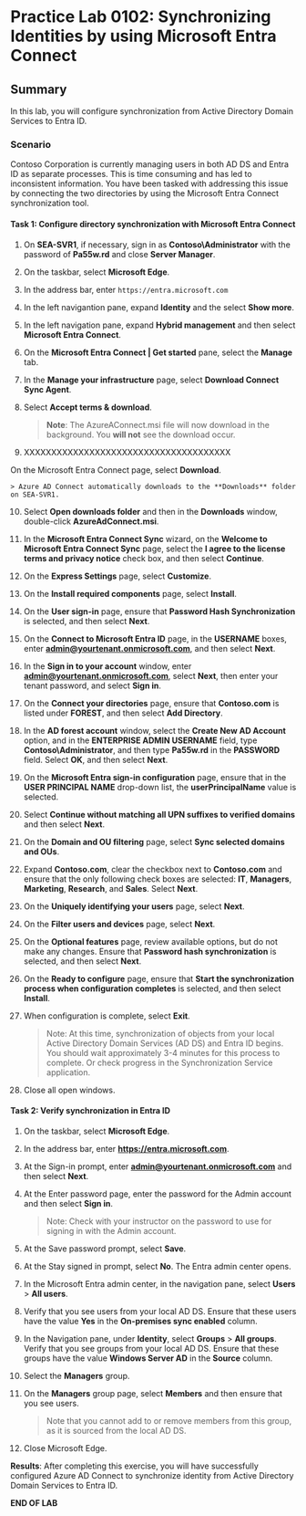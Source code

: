# Practice Lab 0102: Synchronizing Identities by using Microsoft Entra Connect 

## Summary

In this lab, you will configure synchronization from Active Directory Domain Services to Entra ID.

### Scenario

Contoso Corporation is currently managing users in both AD DS and Entra ID as separate processes. This is time consuming and has led to inconsistent information. You have been tasked with addressing this issue by connecting the two directories by using the Microsoft Entra Connect synchronization tool.

#### Task 1: Configure directory synchronization with Microsoft Entra Connect

1. On **SEA-SVR1**, if necessary, sign in as **Contoso\\Administrator** with the password of **Pa55w.rd** and close **Server Manager**.

2. On the taskbar, select **Microsoft Edge**.

3. In the address bar, enter `https://entra.microsoft.com`

4. In the left navigantion pane, expand **Identity** and the select **Show more**.

5. In the left navigation pane, expand **Hybrid management** and then select **Microsoft Entra Connect**.

6. On the **Microsoft Entra Connect | Get started** pane, select the **Manage** tab.

7. In the **Manage your infrastructure** page, select **Download Connect Sync Agent**.

8. Select **Accept terms & download**. 

    >**Note**: The AzureAConnect.msi file will now download in the background. You **will not** see the download occur. 

9. XXXXXXXXXXXXXXXXXXXXXXXXXXXXXXXXXXXXXX

On the Microsoft Entra Connect page, select **Download**.

    > Azure AD Connect automatically downloads to the **Downloads** folder on SEA-SVR1.

10. Select **Open downloads folder** and then in the **Downloads** window, double-click **AzureAdConnect.msi**.

11. In the **Microsoft Entra Connect Sync** wizard, on the **Welcome to Microsoft Entra Connect Sync** page, select the **I agree to the license terms and privacy notice** check box, and then select **Continue**.

12. On the **Express Settings** page, select **Customize**.

13. On the **Install required components** page, select **Install**.

14. On the **User sign-in** page, ensure that **Password Hash Synchronization** is selected, and then select **Next**.

15. On the **Connect to Microsoft Entra ID** page, in the **USERNAME** boxes, enter **admin@yourtenant.onmicrosoft.com**, and then select **Next**.

16. In the **Sign in to your account** window, enter **admin@yourtenant.onmicrosoft.com**, select **Next**, then enter your tenant password, and select **Sign in**.

17. On the **Connect your directories** page, ensure that **Contoso.com** is listed under **FOREST**, and then select **Add Directory**.

18. In the **AD forest account** window, select the **Create New AD Account** option, and in the **ENTERPRISE ADMIN USERNAME** field, type **Contoso\\Administrator**, and then type **Pa55w.rd** in the **PASSWORD** field. Select **OK**, and then select **Next**.

19. On the **Microsoft Entra sign-in configuration** page, ensure that in the **USER PRINCIPAL NAME** drop-down list, the **userPrincipalName** value is selected. 

20. Select **Continue without matching all UPN suffixes to verified domains** and then select **Next**.

21. On the **Domain and OU filtering** page, select **Sync selected domains and OUs**.

22. Expand **Contoso.com**, clear the checkbox next to **Contoso.com** and ensure that the only following check boxes are selected: **IT**, **Managers**, **Marketing**, **Research**, and **Sales**. Select **Next**.

23. On the **Uniquely identifying your users** page, select **Next**.

24. On the **Filter users and devices** page, select **Next**.

25. On the **Optional features** page, review available options, but do not make any changes. Ensure that **Password hash synchronization** is selected, and then select **Next**.

26. On the **Ready to configure** page, ensure that **Start the synchronization process when configuration completes** is selected, and then select **Install**.

27. When configuration is complete, select **Exit**.  

    > Note: At this time, synchronization of objects from your local Active Directory Domain Services (AD DS) and Entra ID begins. You should wait approximately 3-4 minutes for this process to complete. Or check progress in the Synchronization Service application.

28. Close all open windows.

#### Task 2: Verify synchronization in Entra ID

1. On the taskbar, select **Microsoft Edge**.

2. In the address bar, enter **https://entra.microsoft.com**.

3. At the Sign-in prompt, enter **admin@yourtenant.onmicrosoft.com** and then select **Next**.

4. At the Enter password page, enter the password for the Admin account and then select **Sign in**. 

   > Note: Check with your instructor on the password to use for signing in with the Admin account.

5. At the Save password prompt, select **Save**.

6. At the Stay signed in prompt, select **No**. The Entra admin center opens.

7. In the Microsoft Entra admin center, in the navigation pane, select **Users** > **All users**.

8. Verify that you see users from your local AD DS. Ensure that these users have the value **Yes** in the **On-premises sync enabled** column. 

9. In the Navigation pane, under **Identity**, select **Groups** > **All groups**. Verify that you see groups from your local AD DS. Ensure that these groups have the value **Windows Server AD** in the **Source** column.

10. Select the **Managers** group.

11. On the **Managers** group page, select **Members** and then ensure that you see users. 

    > Note that you cannot add to or remove members from this group, as it is sourced from the local AD DS. 

12. Close Microsoft Edge.

**Results**: After completing this exercise, you will have successfully configured Azure AD Connect to synchronize identity from Active Directory Domain Services to Entra ID.

**END OF LAB**

